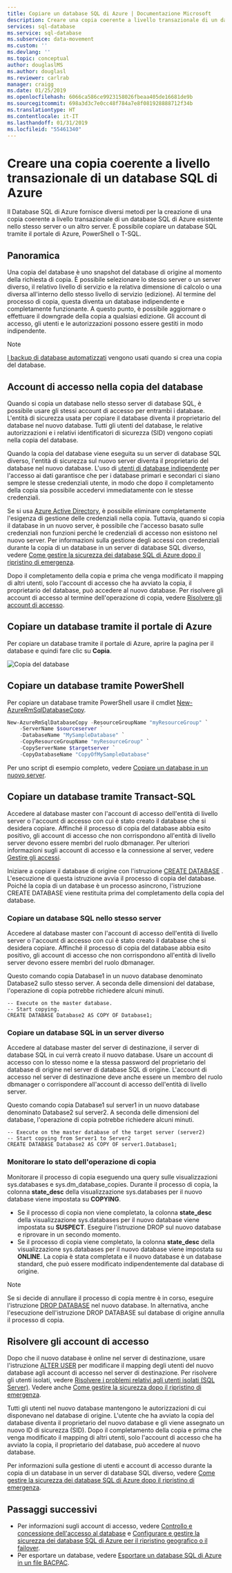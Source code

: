 ```yaml
---
title: Copiare un database SQL di Azure | Documentazione Microsoft
description: Creare una copia coerente a livello transazionale di un database SQL di Azure esistente nello stesso server o su un altro server.
services: sql-database
ms.service: sql-database
ms.subservice: data-movement
ms.custom: ''
ms.devlang: ''
ms.topic: conceptual
author: douglaslMS
ms.author: douglasl
ms.reviewer: carlrab
manager: craigg
ms.date: 01/25/2019
ms.openlocfilehash: 6066ca586ce9923158026fbeaa405de16681de9b
ms.sourcegitcommit: 698a3d3c7e0cc48f784a7e8f081928888712f34b
ms.translationtype: HT
ms.contentlocale: it-IT
ms.lasthandoff: 01/31/2019
ms.locfileid: "55461340"
---
```

# <a name="copy-an-transactionally-consistent-copy-of-an-azure-sql-database"></a>Creare una copia coerente a livello transazionale di un database SQL di Azure

Il Database SQL di Azure fornisce diversi metodi per la creazione di una copia coerente a livello transazionale di un database SQL di Azure esistente nello stesso server o un altro server. È possibile copiare un database SQL tramite il portale di Azure, PowerShell o T-SQL. 

## <a name="overview"></a>Panoramica

Una copia del database è uno snapshot del database di origine al momento della richiesta di copia. È possibile selezionare lo stesso server o un server diverso, il relativo livello di servizio e la relativa dimensione di calcolo o una diversa all'interno dello stesso livello di servizio (edizione). Al termine del processo di copia, questa diventa un database indipendente e completamente funzionante. A questo punto, è possibile aggiornare o effettuare il downgrade della copia a qualsiasi edizione. Gli account di accesso, gli utenti e le autorizzazioni possono essere gestiti in modo indipendente.  

> [!NOTE]
> [I backup di database automatizzati](sql-database-automated-backups.md) vengono usati quando si crea una copia del database.

## <a name="logins-in-the-database-copy"></a>Account di accesso nella copia del database

Quando si copia un database nello stesso server di database SQL, è possibile usare gli stessi account di accesso per entrambi i database. L'entità di sicurezza usata per copiare il database diventa il proprietario del database nel nuovo database. Tutti gli utenti del database, le relative autorizzazioni e i relativi identificatori di sicurezza (SID) vengono copiati nella copia del database.  

Quando la copia del database viene eseguita su un server di database SQL diverso, l'entità di sicurezza sul nuovo server diventa il proprietario del database nel nuovo database. L'uso di [utenti di database indipendente](sql-database-manage-logins.md) per l'accesso ai dati garantisce che per i database primari e secondari ci siano sempre le stesse credenziali utente, in modo che dopo il completamento della copia sia possibile accedervi immediatamente con le stesse credenziali. 

Se si usa [Azure Active Directory](../active-directory/fundamentals/active-directory-whatis.md), è possibile eliminare completamente l'esigenza di gestione delle credenziali nella copia. Tuttavia, quando si copia il database in un nuovo server, è possibile che l'accesso basato sulle credenziali non funzioni perché le credenziali di accesso non esistono nel nuovo server. Per informazioni sulla gestione degli accessi con credenziali durante la copia di un database in un server di database SQL diverso, vedere [Come gestire la sicurezza dei database SQL di Azure dopo il ripristino di emergenza](sql-database-geo-replication-security-config.md). 

Dopo il completamento della copia e prima che venga modificato il mapping di altri utenti, solo l'account di accesso che ha avviato la copia, il proprietario del database, può accedere al nuovo database. Per risolvere gli account di accesso al termine dell'operazione di copia, vedere [Risolvere gli account di accesso](#resolve-logins).

## <a name="copy-a-database-by-using-the-azure-portal"></a>Copiare un database tramite il portale di Azure

Per copiare un database tramite il portale di Azure, aprire la pagina per il database e quindi fare clic su **Copia**. 

   ![Copia del database](./media/sql-database-copy/database-copy.png)

## <a name="copy-a-database-by-using-powershell"></a>Copiare un database tramite PowerShell

Per copiare un database tramite PowerShell usare il cmdlet [New-AzureRmSqlDatabaseCopy](/powershell/module/azurerm.sql/new-azurermsqldatabasecopy). 

```PowerShell
New-AzureRmSqlDatabaseCopy -ResourceGroupName "myResourceGroup" `
    -ServerName $sourceserver `
    -DatabaseName "MySampleDatabase" `
    -CopyResourceGroupName "myResourceGroup" `
    -CopyServerName $targetserver `
    -CopyDatabaseName "CopyOfMySampleDatabase"
```

Per uno script di esempio completo, vedere [Copiare un database in un nuovo server](scripts/sql-database-copy-database-to-new-server-powershell.md).

## <a name="copy-a-database-by-using-transact-sql"></a>Copiare un database tramite Transact-SQL

Accedere al database master con l'account di accesso dell'entità di livello server o l'account di accesso con cui è stato creato il database che si desidera copiare. Affinché il processo di copia del database abbia esito positivo, gli account di accesso che non corrispondono all'entità di livello server devono essere membri del ruolo dbmanager. Per ulteriori informazioni sugli account di accesso e la connessione al server, vedere [Gestire gli accessi](sql-database-manage-logins.md).

Iniziare a copiare il database di origine con l'istruzione [CREATE DATABASE](https://msdn.microsoft.com/library/ms176061.aspx) . L'esecuzione di questa istruzione avvia il processo di copia del database. Poiché la copia di un database è un processo asincrono, l'istruzione CREATE DATABASE viene restituita prima del completamento della copia del database.

### <a name="copy-a-sql-database-to-the-same-server"></a>Copiare un database SQL nello stesso server
Accedere al database master con l'account di accesso dell'entità di livello server o l'account di accesso con cui è stato creato il database che si desidera copiare. Affinché il processo di copia del database abbia esito positivo, gli account di accesso che non corrispondono all'entità di livello server devono essere membri del ruolo dbmanager.

Questo comando copia Database1 in un nuovo database denominato Database2 sullo stesso server. A seconda delle dimensioni del database, l'operazione di copia potrebbe richiedere alcuni minuti.

    -- Execute on the master database.
    -- Start copying.
    CREATE DATABASE Database2 AS COPY OF Database1;

### <a name="copy-a-sql-database-to-a-different-server"></a>Copiare un database SQL in un server diverso

Accedere al database master del server di destinazione, il server di database SQL in cui verrà creato il nuovo database. Usare un account di accesso con lo stesso nome e la stessa password del proprietario del database di origine nel server di database SQL di origine. L'account di accesso nel server di destinazione deve anche essere un membro del ruolo dbmanager o corrispondere all'account di accesso dell'entità di livello server.

Questo comando copia Database1 sul server1 in un nuovo database denominato Database2 sul server2. A seconda delle dimensioni del database, l'operazione di copia potrebbe richiedere alcuni minuti.

    -- Execute on the master database of the target server (server2)
    -- Start copying from Server1 to Server2
    CREATE DATABASE Database2 AS COPY OF server1.Database1;


### <a name="monitor-the-progress-of-the-copying-operation"></a>Monitorare lo stato dell'operazione di copia

Monitorare il processo di copia eseguendo una query sulle visualizzazioni sys.databases e sys.dm_database_copies. Durante il processo di copia, la colonna **state_desc** della visualizzazione sys.databases per il nuovo database viene impostata su **COPYING**.

* Se il processo di copia non viene completato, la colonna **state_desc** della visualizzazione sys.databases per il nuovo database viene impostata su **SUSPECT**. Eseguire l'istruzione DROP sul nuovo database e riprovare in un secondo momento.
* Se il processo di copia viene completato, la colonna **state_desc** della visualizzazione sys.databases per il nuovo database viene impostata su **ONLINE**. La copia è stata completata e il nuovo database è un database standard, che può essere modificato indipendentemente dal database di origine.

> [!NOTE]
> Se si decide di annullare il processo di copia mentre è in corso, eseguire l'istruzione [DROP DATABASE](https://msdn.microsoft.com/library/ms178613.aspx) nel nuovo database. In alternativa, anche l'esecuzione dell'istruzione DROP DATABASE sul database di origine annulla il processo di copia.
> 

## <a name="resolve-logins"></a>Risolvere gli account di accesso

Dopo che il nuovo database è online nel server di destinazione, usare l'istruzione [ALTER USER](https://msdn.microsoft.com/library/ms176060.aspx) per modificare il mapping degli utenti del nuovo database agli account di accesso nel server di destinazione. Per risolvere gli utenti isolati, vedere [Risolvere i problemi relativi agli utenti isolati (SQL Server)](https://msdn.microsoft.com/library/ms175475.aspx). Vedere anche [Come gestire la sicurezza dopo il ripristino di emergenza](sql-database-geo-replication-security-config.md).

Tutti gli utenti nel nuovo database mantengono le autorizzazioni di cui disponevano nel database di origine. L'utente che ha avviato la copia del database diventa il proprietario del nuovo database e gli viene assegnato un nuovo ID di sicurezza (SID). Dopo il completamento della copia e prima che venga modificato il mapping di altri utenti, solo l'account di accesso che ha avviato la copia, il proprietario del database, può accedere al nuovo database.

Per informazioni sulla gestione di utenti e account di accesso durante la copia di un database in un server di database SQL diverso, vedere [Come gestire la sicurezza dei database SQL di Azure dopo il ripristino di emergenza](sql-database-geo-replication-security-config.md).

## <a name="next-steps"></a>Passaggi successivi

* Per informazioni sugli account di accesso, vedere [Controllo e concessione dell'accesso al database](sql-database-manage-logins.md) e [Configurare e gestire la sicurezza dei database SQL di Azure per il ripristino geografico o il failover](sql-database-geo-replication-security-config.md).
* Per esportare un database, vedere [Esportare un database SQL di Azure in un file BACPAC](sql-database-export.md).
